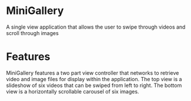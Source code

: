 # MiniGallery
A single view application that allows the user to swipe through videos and scroll through images

# Features
MiniGallery features a two part view controller that networks to retrieve video and image files for display within the application. The top view is a slideshow of six videos that can be swiped from left to right. The bottom view is a horizontally scrollable carousel of six images.

